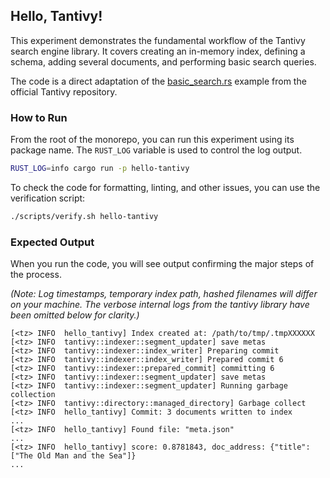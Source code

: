 ## Hello, Tantivy!

This experiment demonstrates the fundamental workflow of the Tantivy search engine library. It covers creating an
in-memory index, defining a schema, adding several documents, and performing basic search queries.

The code is a direct adaptation of
the [basic_search.rs](https://github.com/quickwit-oss/tantivy/blob/main/examples/basic_search.rs) example from the
official
Tantivy repository.

### How to Run

From the root of the monorepo, you can run this experiment using its package name. The `RUST_LOG` variable is used to
control the log output.

```zsh
RUST_LOG=info cargo run -p hello-tantivy
```

To check the code for formatting, linting, and other issues, you can use the verification script:

```zsh
./scripts/verify.sh hello-tantivy
```

### Expected Output

When you run the code, you will see output confirming the major steps of the process.

_(Note: Log timestamps, temporary index path, hashed filenames will differ on your machine. The verbose internal logs
from the tantivy library have been omitted below for clarity.)_

```text
[<tz> INFO  hello_tantivy] Index created at: /path/to/tmp/.tmpXXXXXX
[<tz> INFO  tantivy::indexer::segment_updater] save metas
[<tz> INFO  tantivy::indexer::index_writer] Preparing commit
[<tz> INFO  tantivy::indexer::index_writer] Prepared commit 6
[<tz> INFO  tantivy::indexer::prepared_commit] committing 6
[<tz> INFO  tantivy::indexer::segment_updater] save metas
[<tz> INFO  tantivy::indexer::segment_updater] Running garbage collection
[<tz> INFO  tantivy::directory::managed_directory] Garbage collect
[<tz> INFO  hello_tantivy] Commit: 3 documents written to index
...
[<tz> INFO  hello_tantivy] Found file: "meta.json"
...
[<tz> INFO  hello_tantivy] score: 0.8781843, doc_address: {"title":["The Old Man and the Sea"]}
...
```
